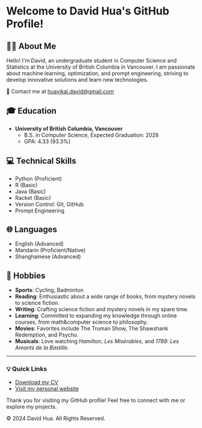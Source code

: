 # Welcome to David Hua's GitHub Profile!

## 🙋‍♂️ About Me
Hello! I'm David, an undergraduate student in Computer Science and Statistics at the University of British Columbia in Vancouver. I am passionate about machine learning, optimization, and prompt engineering, striving to develop innovative solutions and learn new technologies.

📧 Contact me at [huayikai.david@gmail.com](mailto:huayikai.david@gmail.com)

## 🎓 Education
- **University of British Columbia, Vancouver**
  - B.S. in Computer Science, Expected Graduation: 2028
  - GPA: 4.33 (93.3%)

## 💻 Technical Skills
- Python (Proficient)
- R (Basic)
- Java (Basic)
- Racket (Basic)
- Version Control: Git, GitHub
- Prompt Engineering

## 🌐 Languages
- English (Advanced)
- Mandarin (Proficient/Native)
- Shanghainese (Advanced)

## 📖 Hobbies
- **Sports**: Cycling, Badminton
- **Reading**: Enthusiastic about a wide range of books, from mystery novels to science fiction.
- **Writing**: Crafting science fiction and mystery novels in my spare time.
- **Learning**: Committed to expanding my knowledge through online courses, from math&computer science to philosophy.
- **Movies**: Favorites include The Truman Show, The Shawshank Redemption, and Psycho.
- **Musicals**: Love watching *Hamilton*, *Les Misérables*, and *1789: Les Amants de la Bastille*.

---
### 💡 Quick Links
- [Download my CV](Resume_David_Hua.pdf)
- [Visit my personal website](https://davidhua04.github.io/)

Thank you for visiting my GitHub profile! Feel free to connect with me or explore my projects.

&copy; 2024 David Hua. All Rights Reserved.
